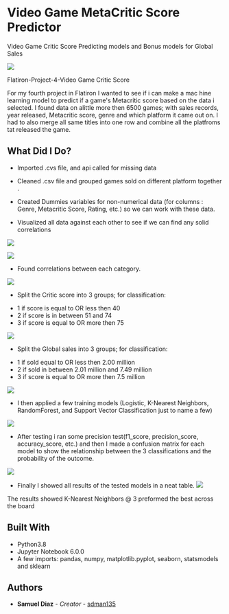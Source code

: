 # Video Game MetaCritic Score Predictor

Video Game Critic Score Predicting models and Bonus models for Global Sales

![](images/videogamebanner.png)

Flatiron-Project-4-Video Game Critic Score

For my fourth project in Flatiron I wanted to see if i can make a mac hine learning model to predict if a game's Metacritic score based on the data i selected. I found data on alittle more then 6500 games; with sales records, year released, Metacritic score, genre and which platform it came out on. I had to also merge all same titles into one row and combine all the platfroms tat released the game.

## What Did I Do?

* Imported .cvs file, and api called for missing data

* Cleaned .csv file and grouped games sold on different platform together .

* Created Dummies variables for non-numerical data (for columns : Genre, Metacritic Score, Rating, etc.) so we can work with these data.

* Visualized all data against each other to see if we can find any solid correlations

![](images/Picture2.png)

![](images/correlation.png)

* Found correlations between each category.

![](images/Picture3.png)


* Split the Critic score into 3 groups; for classification:
- 1 if score is equal to OR less then 40
- 2 if score is in between 51 and 74
- 3 if score is equal to OR more then 75

![](images/Critic_classification.png)

* Split the Global  sales into 3 groups; for classification:
- 1 if sold equal to OR less then 2.00 million
- 2 if sold in between 2.01 million and 7.49 million
- 3 if score is equal to OR more then 7.5 million

![](images/Classification_vs_count_vs_platform.png)

* I then applied a few training models (Logistic, K-Nearest Neighbors, RandomForest, and Support Vector Classification just to name a few)

![](images/sample_model_results.png)

* After testing i ran some precision test(f1_score, precision_score, accuracy_score, etc.) and then I made a confusion matrix for each model to show the relationship between the 3 classifications and the probability of the outcome.

![](images/knn_confusion_matrix.png)

* Finally I showed all results of the tested models in a neat table.
![](images/all_evalutions_table.png)

The results showed K-Nearest Neighbors @ 3 preformed the best across the board


## Built With

* Python3.8
* Jupyter Notebook 6.0.0
* A few imports: pandas, numpy, matplotlib.pyplot, seaborn, statsmodels and sklearn


## Authors

* **Samuel Diaz** - *Creator* - [sdman135](https://github.com/sdman135/)
